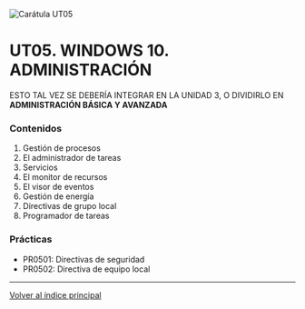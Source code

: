 ![Carátula UT05](imgs/caratula_ut05.png)

# UT05. WINDOWS 10. ADMINISTRACIÓN

ESTO TAL VEZ SE DEBERÍA INTEGRAR EN LA UNIDAD 3, O DIVIDIRLO EN **ADMINISTRACIÓN BÁSICA Y AVANZADA**

### Contenidos

1. Gestión de procesos
2. El administrador de tareas
3. Servicios
4. El monitor de recursos
5. El visor de eventos
6. Gestión de energía
7. Directivas de grupo local
8. Programador de tareas


### Prácticas

- PR0501: Directivas de seguridad
- PR0502: Directiva de equipo local


***
[Volver al índice principal](../index.md)
